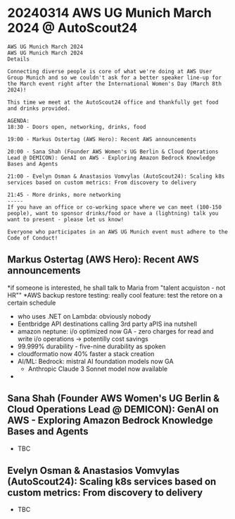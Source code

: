 # 20240314 AWS UG Munich March 2024 @ AutoScout24

```
AWS UG Munich March 2024
AWS UG Munich March 2024
Details

Connecting diverse people is core of what we're doing at AWS User Group Munich and so we couldn't ask for a better speaker line-up for the March event right after the International Women's Day (March 8th 2024)!

This time we meet at the AutoScout24 office and thankfully get food and drinks provided.

AGENDA:
18:30 - Doors open, networking, drinks, food

19:00 - Markus Ostertag (AWS Hero): Recent AWS announcements

20:00 - Sana Shah (Founder AWS Women's UG Berlin & Cloud Operations Lead @ DEMICON): GenAI on AWS - Exploring Amazon Bedrock Knowledge Bases and Agents

21:00 - Evelyn Osman & Anastasios Vomvylas (AutoScout24): Scaling k8s services based on custom metrics: From discovery to delivery

21:45 - More drinks, more networking
-----
If you have an office or co-working space where we can meet (100-150 people), want to sponsor drinks/food or have a (lightning) talk you want to present - please let us know!

Everyone who participates in an AWS UG Munich event must adhere to the Code of Conduct!
```

## Markus Ostertag (AWS Hero): Recent AWS announcements
*if someone is interested, he shall talk to Maria from "talent acquiston - not HR""
*AWS backup restore testing: really cool feature: test the retore on a certain schedule
* who uses .NET on Lambda: obviously nobody
* Eentbridge API destinations calling 3rd party aPIS ina nutshell
* amazon neptune: i/o optimized now GA - zero charges for read and write i/o operations ->  potentilly cost savings
* 99.999% durability - five-nine durability as spoken
* cloudformatio now 40% faster a stack creation
* AI/ML: Bedrock: mistral AI foundation models now GA
  * Anthropic Claude 3 Sonnet model now available
*

## Sana Shah (Founder AWS Women's UG Berlin & Cloud Operations Lead @ DEMICON): GenAI on AWS - Exploring Amazon Bedrock Knowledge Bases and Agents
* TBC

## Evelyn Osman & Anastasios Vomvylas (AutoScout24): Scaling k8s services based on custom metrics: From discovery to delivery
* TBC
